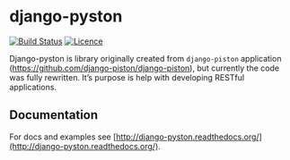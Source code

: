 # django-pyston

[![Build
Status](https://travis-ci.org/druids/django-pyston.svg?branch=master)](https://travis-ci.org/druids/django-pyston)
[![Licence](https://img.shields.io/badge/License-BSD%203--Clause-blue.svg)](https://opensource.org/licenses/BSD-3-Clause)

Django-pyston is library originally created from `django-piston` application
(https://github.com/django-piston/django-piston), but currently the code was fully rewritten. It’s purpose is help with
developing RESTful applications.


## Documentation

For docs and examples see [http://django-pyston.readthedocs.org/](http://django-pyston.readthedocs.org/).
